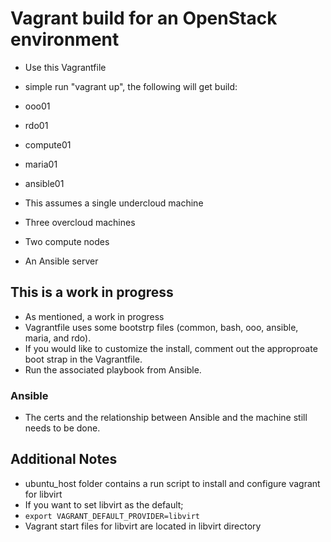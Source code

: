 # Vagrant build for an OpenStack environment
- Use this Vagrantfile
- simple run "vagrant up", the following will get build:
-  ooo01
-  rdo01
-  compute01
-  maria01
-  ansible01


- This assumes a single undercloud machine
- Three overcloud machines
- Two compute nodes
- An Ansible server

## This is a work in progress
- As mentioned, a work in progress
- Vagrantfile uses some bootstrp files (common, bash, ooo, ansible, maria, and rdo). 
- If you would like to customize the install, comment out the approproate boot strap in the Vagrantfile.
- Run the associated playbook from Ansible.

### Ansible
- The certs and the relationship between Ansible and the machine still needs to be done. 

## Additional Notes
- ubuntu_host folder contains a run script to install and configure vagrant for libvirt
- If you want to set libvirt as the default;
- ```export VAGRANT_DEFAULT_PROVIDER=libvirt```
- Vagrant start files for libvirt are located in libvirt directory

